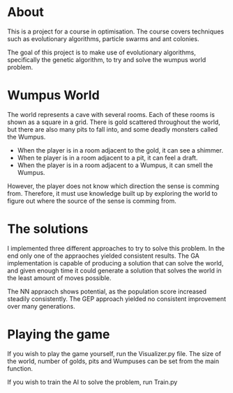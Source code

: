 # About
This is a project for a course in optimisation. The course covers techniques such as evolutionary algorithms, particle swarms and ant colonies.

The goal of this project is to make use of evolutionary algorithms, specifically the genetic algorithm, to try and solve the wumpus world problem.

# Wumpus World
The world represents a cave with several rooms. Each of these rooms is shown as a square in a grid. There is gold scattered throughout the world, but there are also many pits to fall into, and some deadly monsters called the Wumpus.

- When the player is in a room adjacent to the gold, it can see a shimmer.
- When te player is in a room adjacent to a pit, it can feel a draft.
- When the player is in a room adjacent to a Wumpus, it can smell the Wumpus.

However, the player does not know which direction the sense is comming from. Therefore, it must use knowledge built up by exploring the world to figure out where the source of the sense is comming from.

# The solutions
I implemented three different approaches to try to solve this problem. In the end only one of the appraoches yielded consistent results. The GA implementation is capable of producing a solution that can solve the world, and given enough time it could generate a solution that solves the world in the least amount of moves possible.

The NN appraoch shows potential, as the population score increased steadily consistently. The GEP approach yielded no consistent improvement over many generations.

# Playing the game
If you wish to play the game yourself, run the Visualizer.py file. The size of the world, number of golds, pits and Wumpuses can be set from the main function.

If you wish to train the AI to solve the problem, run Train.py